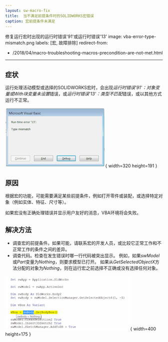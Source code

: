 ```yaml
---
layout: sw-macro-fix
title:  当不满足前提条件时的SOLIDWORKS宏错误
caption: 宏前提条件未满足
---
```

 修复运行宏时出现的运行时错误'91'或运行时错误'13'
image: vba-error-type-mismatch.png
labels: [宏, 故障排除]
redirect-from:
  - /2018/04/macro-troubleshooting-macros-precondition-are-not-met.html
---

## 症状

运行处理活动模型或选择的SOLIDWORKS宏时，会出现*运行时错误'91'：对象变量或With块变量未设置*错误，或*运行时错误'13'：类型不匹配*错误，或以其他方式运行不正常。

!['运行时错误'13'：运行宏时出现类型不匹配错误'](vba-error-type-mismatch.png){ width=320 height=191 }

## 原因

根据宏的功能，可能需要满足某些前提条件，例如打开零件或装配，或选择特定对象（例如实体、特征、尺寸等）。

如果宏没有正确处理错误并显示用户友好的消息，VBA环境将会失败。

## 解决方法

* 调查宏的前提条件。如果可能，请联系宏的开发人员，或比较它正常工作和不正常工作的条件之间的差异。
* 调查代码。检查在发生错误时哪一行代码被突出显示。
例如，如果*swModel*或*Part*变量为*Nothing*，则要求模型已打开。
如果从*GetSelectedObjectX*方法分配的对象为*Nothing*，则在运行宏之前选择不正确或没有选择任何对象。

![运行时工具提示显示指针为Nothing](sw-body-is-nothing.png){ width=400 height=175 }